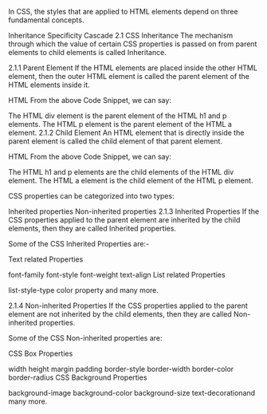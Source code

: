 In CSS, the styles that are applied to HTML elements depend on three fundamental concepts.

Inheritance
Specificity
Cascade
2.1 CSS Inheritance
The mechanism through which the value of certain CSS properties is passed on from parent elements to child elements is called Inheritance.

2.1.1 Parent Element
If the HTML elements are placed inside the other HTML element, then the outer HTML element is called the parent element of the HTML elements inside it.

HTML
From the above Code Snippet, we can say:

The HTML div element is the parent element of the HTML h1 and p elements.
The HTML p element is the parent element of the HTML a element.
2.1.2 Child Element
An HTML element that is directly inside the parent element is called the child element of that parent element.

HTML
From the above Code Snippet, we can say:

The HTML h1 and p elements are the child elements of the HTML div element.
The HTML a element is the child element of the HTML p element.

CSS properties can be categorized into two types:

Inherited properties
Non-inherited properties
2.1.3 Inherited Properties
If the CSS properties applied to the parent element are inherited by the child elements, then they are called Inherited properties.

Some of the CSS Inherited Properties are:-

Text related Properties

font-family
font-style
font-weight
text-align
List related Properties

list-style-type
color property and many more.

2.1.4 Non-inherited Properties
If the CSS properties applied to the parent element are not inherited by the child elements, then they are called Non-inherited properties.

Some of the CSS Non-inherited properties are:

CSS Box Properties

width
height
margin
padding
border-style
border-width
border-color
border-radius
CSS Background Properties

background-image
background-color
background-size
text-decorationand many more.
